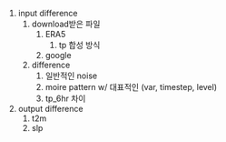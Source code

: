 1. input difference
	1. download받은 파일
		1. ERA5
			1. tp 합성 방식
		2. google
	2. difference
		1. 일반적인 noise
		2. moire pattern w/ 대표적인 (var, timestep, level)
		3. tp_6hr 차이
2. output difference
	1. t2m
	2. slp